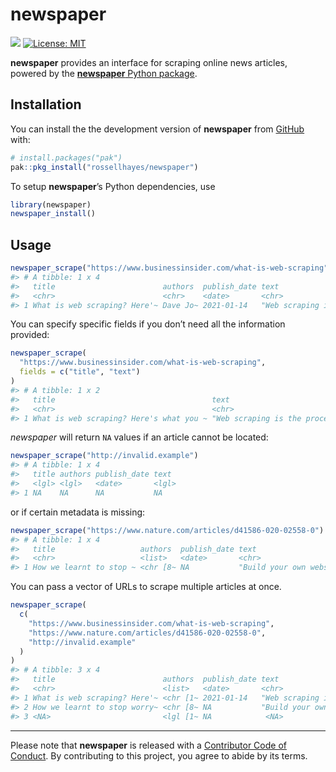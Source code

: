 
<!-- README.md is generated from README.Rmd. Please edit that file -->

# newspaper

<!-- badges: start -->
<!-- [![](https://www.r-pkg.org/badges/version/newspaper?color=brightgreen)](https://cran.r-project.org/package=newspaper) -->

[![](https://img.shields.io/badge/lifecycle-experimental-orange.svg)](https://lifecycle.r-lib.org/articles/stages.html#experimental)
[![License:
MIT](https://img.shields.io/badge/license-MIT-blueviolet.svg)](https://cran.r-project.org/web/licenses/MIT)
<!-- [![R build status](https://github.com/rossellhayes/newspaper/workflows/R-CMD-check/badge.svg)](https://github.com/rossellhayes/newspaper/actions) -->
<!-- [![](https://codecov.io/gh/rossellhayes/newspaper/branch/main/graph/badge.svg)](https://codecov.io/gh/rossellhayes/newspaper) -->
<!-- [![CodeFactor](https://www.codefactor.io/repository/github/rossellhayes/newspaper/badge)](https://www.codefactor.io/repository/github/rossellhayes/newspaper) -->
<!-- [![Dependencies](https://tinyverse.netlify.com/badge/newspaper)](https://cran.r-project.org/package=newspaper) -->
<!-- badges: end -->

**newspaper** provides an interface for scraping online news articles,
powered by the [**newspaper** Python
package](https://newspaper.readthedocs.io/en/latest/).

## Installation

You can install the the development version of **newspaper** from
[GitHub](https://github.com/rossellhayes/incase) with:

``` r
# install.packages("pak")
pak::pkg_install("rossellhayes/newspaper")
```

To setup **newspaper**’s Python dependencies, use

``` r
library(newspaper)
newspaper_install()
```

## Usage

``` r
newspaper_scrape("https://www.businessinsider.com/what-is-web-scraping")
#> # A tibble: 1 x 4
#>   title                        authors  publish_date text                       
#>   <chr>                        <chr>    <date>       <chr>                      
#> 1 What is web scraping? Here'~ Dave Jo~ 2021-01-14   "Web scraping is the proce~
```

You can specify specific fields if you don’t need all the information
provided:

``` r
newspaper_scrape(
  "https://www.businessinsider.com/what-is-web-scraping",
  fields = c("title", "text")
)
#> # A tibble: 1 x 2
#>   title                                   text                                  
#>   <chr>                                   <chr>                                 
#> 1 What is web scraping? Here's what you ~ "Web scraping is the process of using~
```

*newspaper* will return `NA` values if an article cannot be located:

``` r
newspaper_scrape("http://invalid.example")
#> # A tibble: 1 x 4
#>   title authors publish_date text 
#>   <lgl> <lgl>   <date>       <lgl>
#> 1 NA    NA      NA           NA
```

or if certain metadata is missing:

``` r
newspaper_scrape("https://www.nature.com/articles/d41586-020-02558-0")
#> # A tibble: 1 x 4
#>   title                   authors  publish_date text                            
#>   <chr>                   <list>   <date>       <chr>                           
#> 1 How we learnt to stop ~ <chr [8~ NA           "Build your own webscraping too~
```

You can pass a vector of URLs to scrape multiple articles at once.

``` r
newspaper_scrape(
  c(
    "https://www.businessinsider.com/what-is-web-scraping",
    "https://www.nature.com/articles/d41586-020-02558-0",
    "http://invalid.example"
  )
)
#> # A tibble: 3 x 4
#>   title                        authors  publish_date text                       
#>   <chr>                        <list>   <date>       <chr>                      
#> 1 What is web scraping? Here'~ <chr [1~ 2021-01-14   "Web scraping is the proce~
#> 2 How we learnt to stop worry~ <chr [8~ NA           "Build your own webscrapin~
#> 3 <NA>                         <lgl [1~ NA            <NA>
```

------------------------------------------------------------------------

Please note that **newspaper** is released with a [Contributor Code of
Conduct](https://contributor-covenant.org/version/2/0/CODE_OF_CONDUCT.html).
By contributing to this project, you agree to abide by its terms.
